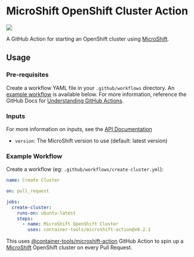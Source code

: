 # MicroShift OpenShift Cluster Action

[![](https://github.com/container-tools/microshift-action/workflows/Test/badge.svg?branch=main)](https://github.com/container-tools/microshift-action/actions)

A GitHub Action for starting an OpenShift cluster using [MicroShift](https://github.com/redhat-et/microshift).

## Usage

### Pre-requisites

Create a workflow YAML file in your `.github/workflows` directory. An [example workflow](#example-workflow) is available below.
For more information, reference the GitHub Docs for [Understanding GitHub Actions](https://docs.github.com/en/actions/learn-github-actions/understanding-github-actions).

### Inputs

For more information on inputs, see the [API Documentation](https://developer.github.com/v3/repos/releases/#input)

- `version`: The MicroShift version to use (default: latest version)

### Example Workflow

Create a workflow (eg: `.github/workflows/create-cluster.yml`):

```yaml
name: Create Cluster

on: pull_request

jobs:
  create-cluster:
    runs-on: ubuntu-latest
    steps:
      - name: MicroShift OpenShift Cluster
        uses: container-tools/microshift-action@v0.2.1
```

This uses [@container-tools/microshift-action](https://www.github.com/container-tools/microshift-action) GitHub Action to spin up a [MicroShift](https://github.com/redhat-et/microshift) OpenShift cluster on every Pull Request.
